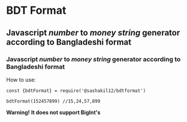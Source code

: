 # **BDT Format**
## **Javascript _number_ to _money string_ generator according to Bangladeshi format**


### **Javascript _number_ to _money string_ generator according to Bangladeshi format**

How to use:

```
const {bdtFormat} = require('@sashakil12/bdtformat')

bdtFormat(152457899) //15,24,57,899
```

**Warning!**
**It does not support BigInt's**


